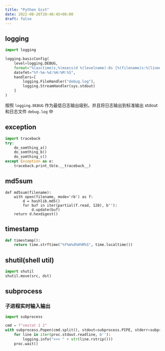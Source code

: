 ```yaml
---
title: "Python Gist"
date: 2022-08-26T20:48:45+08:00
draft: false
---
```



## logging

``` python
import logging

logging.basicConfig(
    level=logging.DEBUG,
    format="%(asctime)s,%(msecs)d %(levelname)-8s [%(filename)s:%(lineno)d] %(message)s",
    datefmt="%Y-%m-%d:%H:%M:%S",
    handlers=[
        logging.FileHandler("debug.log"),
        logging.StreamHandler(sys.stdout)
    ]
)
```

按照 `logging.DEBUG` 作为最低日志输出级别，并且将日志输出到标准输出 stdout 和日志文件 `debug.log` 中

## exception

``` python
import traceback
try:
    do_somthing_a()
    do_somthing_b()
    do_somthing_c()
except Exception as e:
    traceback.print_tb(e.__traceback__)
```

## md5sum

``` python3
def md5sum(filename):
    with open(filename, mode='rb') as f:
        d = hashlib.md5()
        for buf in iter(partial(f.read, 128), b''):
            d.update(buf)
    return d.hexdigest()

```

## timestamp

``` python
def timestamp():
    return time.strftime("%Y%m%d%H%M%S", time.localtime())
```

## shutil(shell util)

``` python
import shutil
shutil.move(src, dst)
```

## subprocess

### 子进程实时输入输出

``` python
import subprocess

cmd = f"vmstat 1 2"
with subprocess.Popen(cmd.split(), stdout=subprocess.PIPE, stderr=subprocess.PIPE) as proc:
    for line in iter(proc.stdout.readline, b''):
        logging.info(">>> " + str(line.rstrip()))
    proc.wait()
```